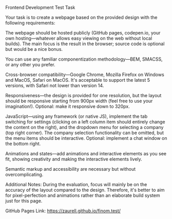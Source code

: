 
Frontend Development Test Task

Your task is to create a webpage based on the provided design with the following requirements:

The webpage should be hosted publicly (GitHub pages, codepen.io, your own hosting—whatever allows easy viewing on the web without local builds). The main focus is the result in the browser; source code is optional but would be a nice bonus.

You can use any familiar componentization methodology—BEM, SMACSS, or any other you prefer.

Cross-browser compatibility—Google Chrome, Mozilla Firefox on Windows and MacOS, Safari on MacOS. It's acceptable to support the latest 5 versions, with Safari not lower than version 14.

Responsiveness—the design is provided for one resolution, but the layout should be responsive starting from 900px width (feel free to use your imagination!). Optional: make it responsive down to 320px.

JavaScript—using any framework (or native JS), implement the tab switching for settings (clicking on a left column item should entirely change the content on the right), and the dropdown menu for selecting a company (top right corner). The company selection functionality can be omitted, but the menu items should be interactive. Optional: implement a chat window on the bottom right.

Animations and states—add animations and interactive elements as you see fit, showing creativity and making the interactive elements lively.

Semantic markup and accessibility are necessary but without overcomplicating.

Additional Notes:
During the evaluation, focus will mainly be on the accuracy of the layout compared to the design. Therefore, it's better to aim for pixel-perfection and animations rather than an elaborate build system just for this page.

GitHub Pages Link: https://zaurell.github.io/finom.test/
